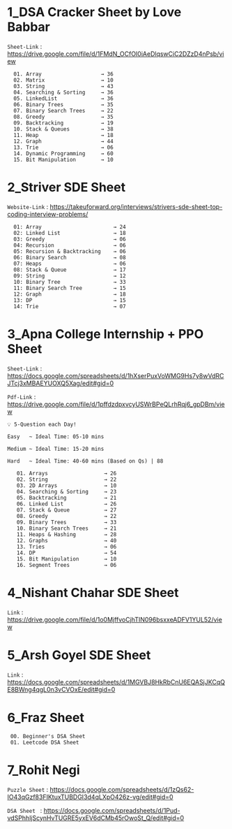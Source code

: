 # 1_DSA Cracker Sheet by Love Babbar

 ```Sheet-Link``` : https://drive.google.com/file/d/1FMdN_OCfOI0iAeDlqswCiC2DZzD4nPsb/view

      01. Array                   → 36
      02. Matrix                  → 10
      03. String                  → 43
      04. Searching & Sorting     → 36
      05. LinkedList              → 36
      06. Binary Trees            → 35
      07. Binary Search Trees     → 22
      08. Greedy                  → 35
      09. Backtracking            → 19
      10. Stack & Queues          → 38
      11. Heap                    → 18
      12. Graph                   → 44
      13. Trie                    → 06
      14. Dynamic Programming     → 60
      15. Bit Manipulation        → 10

# 2_Striver SDE Sheet

 ```Website-Link``` : https://takeuforward.org/interviews/strivers-sde-sheet-top-coding-interview-problems/

      01: Array                       → 24
      02: Linked List                 → 18
      03: Greedy                      → 06
      04: Recursion                   → 06
      05: Recursion & Backtracking    → 06
      06: Binary Search               → 08
      07: Heaps                       → 06
      08: Stack & Queue               → 17
      09: String                      → 12
      10: Binary Tree                 → 33
      11: Binary Search Tree          → 15
      12: Graph                       → 18
      13: DP                          → 15
      14: Trie                        → 07
      
  # 3_Apna College Internship + PPO Sheet
  
 ```Sheet-Link``` : https://docs.google.com/spreadsheets/d/1hXserPuxVoWMG9Hs7y8wVdRCJTcj3xMBAEYUOXQ5Xag/edit#gid=0
 
  ```Pdf-Link``` : https://drive.google.com/file/d/1pffdzdpxvcyUSWrBPeQLrhRqj6_gpDBm/view
 
 ```💡 5-Question each Day!```
 
 ``` Easy   ~ Ideal Time: 05-10 mins ```
 
 ``` Medium ~ Ideal Time: 15-20 mins ```
 
 ``` Hard   ~ Ideal Time: 40-60 mins (Based on Qs) | 88 ```
 
       01. Arrays                  → 26 
       02. String                  → 22
       03. 2D Arrays               → 10
       04. Searching & Sorting     → 23
       05. Backtracking            → 21
       06. Linked List             → 26
       07. Stack & Queue           → 27
       08. Greedy                  → 22
       09. Binary Trees            → 33
       10. Binary Search Trees     → 21
       11. Heaps & Hashing         → 28
       12. Graphs                  → 40
       13. Tries                   → 06
       14. DP                      → 54
       15. Bit Manipulation        → 10
       16. Segment Trees           → 06
       
  # 4_Nishant Chahar SDE Sheet
  ```Link``` : https://drive.google.com/file/d/1o0MjffvoCjhTIN096bsxxeADFV1YUL52/view
       
 # 5_Arsh Goyel SDE Sheet
  ```Link``` : https://docs.google.com/spreadsheets/d/1MGVBJ8HkRbCnU6EQASjJKCqQE8BWng4qgL0n3vCVOxE/edit#gid=0
  
 # 6_Fraz Sheet
     00. Beginner's DSA Sheet
     01. Leetcode DSA Sheet
     
 # 7_Rohit Negi
  ```Puzzle Sheet``` : https://docs.google.com/spreadsheets/d/1zQs62-IO43qGzf83FIKtuxTUBDGI3d4qLXpO426z-vg/edit#gid=0
  
  ```DSA Sheet ``` : https://docs.google.com/spreadsheets/d/1Pud-vdSPhhljScynHvTUGRE5yxEV6dCMb45rOwoSt_Q/edit#gid=0
     
     
